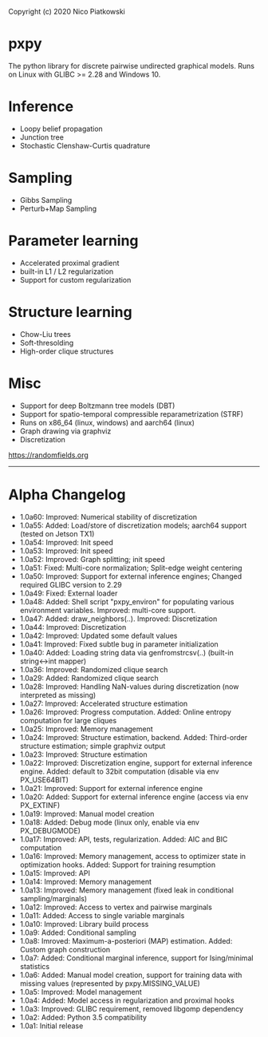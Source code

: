 Copyright (c) 2020 Nico Piatkowski

pxpy
=====================================================================
The python library for discrete pairwise undirected graphical models.
Runs on Linux with GLIBC >= 2.28 and Windows 10.

Inference
=====================================================================
* Loopy belief propagation
* Junction tree
* Stochastic Clenshaw-Curtis quadrature

Sampling
=====================================================================
* Gibbs Sampling
* Perturb+Map Sampling

Parameter learning
=====================================================================
* Accelerated proximal gradient
* built-in L1 / L2 regularization
* Support for custom regularization

Structure learning
=====================================================================
* Chow-Liu trees
* Soft-thresolding
* High-order clique structures

Misc
=====================================================================
* Support for deep Boltzmann tree models (DBT)
* Support for spatio-temporal compressible reparametrization (STRF)
* Runs on x86_64 (linux, windows) and aarch64 (linux)
* Graph drawing via graphviz
* Discretization

<https://randomfields.org>

---

Alpha Changelog
=====================================================================
* 1.0a60: Improved: Numerical stability of discretization
* 1.0a55: Added: Load/store of discretization models; aarch64 support (tested on Jetson TX1)
* 1.0a54: Improved: Init speed
* 1.0a53: Improved: Init speed
* 1.0a52: Improved: Graph splitting; init speed
* 1.0a51: Fixed: Multi-core normalization; Split-edge weight centering
* 1.0a50: Improved: Support for external inference engines; Changed required GLIBC version to 2.29
* 1.0a49: Fixed: External loader
* 1.0a48: Added: Shell script "pxpy_environ" for populating various environment variables. Improved: multi-core support.
* 1.0a47: Added: draw_neighbors(..). Improved: Discretization
* 1.0a44: Improved: Discretization
* 1.0a42: Improved: Updated some default values
* 1.0a41: Improved: Fixed subtle bug in parameter initialization
* 1.0a40: Added: Loading string data via genfromstrcsv(..) (built-in string<->int mapper)
* 1.0a36: Improved: Randomized clique search
* 1.0a29: Added: Randomized clique search
* 1.0a28: Improved: Handling NaN-values during discretization (now interpreted as missing)
* 1.0a27: Improved: Accelerated structure estimation
* 1.0a26: Improved: Progress computation. Added: Online entropy computation for large cliques
* 1.0a25: Improved: Memory management
* 1.0a24: Improved: Structure estimation, backend. Added: Third-order structure estimation; simple graphviz output
* 1.0a23: Improved: Structure estimation
* 1.0a22: Improved: Discretization engine, support for external inference engine. Added: default to 32bit computation (disable via env PX_USE64BIT)
* 1.0a21: Improved: Support for external inference engine
* 1.0a20: Added: Support for external inference engine (access via env PX_EXTINF)
* 1.0a19: Improved: Manual model creation
* 1.0a18: Added: Debug mode (linux only, enable via env PX_DEBUGMODE)
* 1.0a17: Improved: API, tests, regularization. Added: AIC and BIC computation
* 1.0a16: Improved: Memory management, access to optimizer state in optimization hooks. Added: Support for training resumption
* 1.0a15: Improved: API
* 1.0a14: Improved: Memory management
* 1.0a13: Improved: Memory management (fixed leak in conditional sampling/marginals)
* 1.0a12: Improved: Access to vertex and pairwise marginals
* 1.0a11: Added: Access to single variable marginals
* 1.0a10: Improved: Library build process
* 1.0a9:  Added: Conditional sampling
* 1.0a8:  Imroved: Maximum-a-posteriori (MAP) estimation. Added: Custom graph construction
* 1.0a7:  Added: Conditional marginal inference, support for Ising/minimal statistics
* 1.0a6:  Added: Manual model creation, support for training data with missing values (represented by pxpy.MISSING_VALUE)
* 1.0a5:  Improved: Model management
* 1.0a4:  Added: Model access in regularization and proximal hooks
* 1.0a3:  Improved: GLIBC requirement, removed libgomp dependency
* 1.0a2:  Added: Python 3.5 compatibility
* 1.0a1:  Initial release
